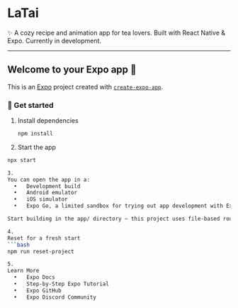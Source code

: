 # LaTai

✨ A cozy recipe and animation app for tea lovers. Built with React Native & Expo. Currently in development.

---

## Welcome to your Expo app 👋

This is an [Expo](https://expo.dev) project created with [`create-expo-app`](https://www.npmjs.com/package/create-expo-app).

### 🚀 Get started

1. Install dependencies

   ```bash
   npm install

2.	Start the app
  ```bash
  npx start

3. 
 You can open the app in a:
	•	Development build
	•	Android emulator
	•	iOS simulator
	•	Expo Go, a limited sandbox for trying out app development with Expo

Start building in the app/ directory — this project uses file-based routing.

4.
Reset for a fresh start
  ```bash
npm run reset-project

5.
Learn More
	•	Expo Docs
	•	Step-by-Step Expo Tutorial
	•	Expo GitHub
	•	Expo Discord Community
